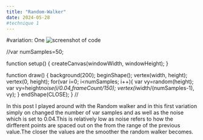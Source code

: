 ```yaml
---
title: "Random-Walker"
date: 2024-05-28
#technique 1
---
```

#variation: One
![screenshot of code](https://righlow.github.io/My-Coding-Blog/_posts/2024-0-28-RandomWalker.md/RandomW.variation1.png)
<p>//var numSamples=50;

function setup() {
  createCanvas(windowWidth, windowHeight);
}

function draw() {
  background(200);
  beginShape();
  vertex(width, height);
  vertex(0, height);
  for(var i=0; i<numSamples; i++){
    var vy=random(height);
     var vy=height*noise(i/0.04,frameCount/150);
    vertex(i*width/(numSamples-1), vy);
  }
  endShape(CLOSE);
}
//</p>

<p>In this post I played around with the Random walker and in this first variation simply on changed the number of var samples and as well as the noise which is set to 0.04.This is relatively low as noise refers to how the dirfferent points are spaced out on the from the range of the previous value.The closer the values are the smoother the random walker becomes.</p>

